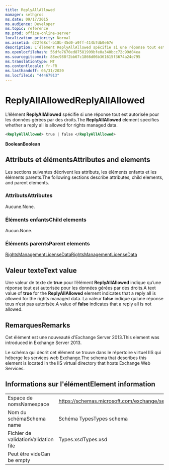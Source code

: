 ```yaml
---
title: ReplyAllAllowed
manager: sethgros
ms.date: 09/17/2015
ms.audience: Developer
ms.topic: reference
ms.prod: office-online-server
localization_priority: Normal
ms.assetid: d22f68cf-b18b-45d0-a9ff-414b7db0e67e
description: L’élément ReplyAllAllowed spécifie si une réponse tout est autorisée pour les données gérées par des droits.
ms.openlocfilehash: 56dfe7670ed87581999bfe0a340bcc72c99d04ea
ms.sourcegitcommit: 88ec988f2bb67c1866d06b361615f3674a24e795
ms.translationtype: MT
ms.contentlocale: fr-FR
ms.lasthandoff: 05/31/2020
ms.locfileid: "44467913"
---
```

# <a name="replyallallowed"></a><span data-ttu-id="47b49-103">ReplyAllAllowed</span><span class="sxs-lookup"><span data-stu-id="47b49-103">ReplyAllAllowed</span></span>

<span data-ttu-id="47b49-104">L’élément **ReplyAllAllowed** spécifie si une réponse tout est autorisée pour les données gérées par des droits.</span><span class="sxs-lookup"><span data-stu-id="47b49-104">The **ReplyAllAllowed** element specifies whether a reply all is allowed for rights managed data.</span></span> 
  
```XML
<ReplyAllAllowed> true | false </ReplyAllAllowed>
```

 <span data-ttu-id="47b49-105">**Boolean**</span><span class="sxs-lookup"><span data-stu-id="47b49-105">**Boolean**</span></span>
## <a name="attributes-and-elements"></a><span data-ttu-id="47b49-106">Attributs et éléments</span><span class="sxs-lookup"><span data-stu-id="47b49-106">Attributes and elements</span></span>

<span data-ttu-id="47b49-107">Les sections suivantes décrivent les attributs, les éléments enfants et les éléments parents.</span><span class="sxs-lookup"><span data-stu-id="47b49-107">The following sections describe attributes, child elements, and parent elements.</span></span>
  
### <a name="attributes"></a><span data-ttu-id="47b49-108">Attributs</span><span class="sxs-lookup"><span data-stu-id="47b49-108">Attributes</span></span>

<span data-ttu-id="47b49-109">Aucune.</span><span class="sxs-lookup"><span data-stu-id="47b49-109">None.</span></span>
  
### <a name="child-elements"></a><span data-ttu-id="47b49-110">Éléments enfants</span><span class="sxs-lookup"><span data-stu-id="47b49-110">Child elements</span></span>

<span data-ttu-id="47b49-111">Aucun.</span><span class="sxs-lookup"><span data-stu-id="47b49-111">None.</span></span>
  
### <a name="parent-elements"></a><span data-ttu-id="47b49-112">Éléments parents</span><span class="sxs-lookup"><span data-stu-id="47b49-112">Parent elements</span></span>

[<span data-ttu-id="47b49-113">RightsManagementLicenseData</span><span class="sxs-lookup"><span data-stu-id="47b49-113">RightsManagementLicenseData</span></span>](rightsmanagementlicensedata.md)
  
## <a name="text-value"></a><span data-ttu-id="47b49-114">Valeur texte</span><span class="sxs-lookup"><span data-stu-id="47b49-114">Text value</span></span>

<span data-ttu-id="47b49-115">Une valeur de texte de **true** pour l’élément **ReplyAllAllowed** indique qu’une réponse tout est autorisée pour les données gérées par des droits.</span><span class="sxs-lookup"><span data-stu-id="47b49-115">A text value of **true** for the **ReplyAllAllowed** element indicates that a reply all is allowed for the rights managed data.</span></span> <span data-ttu-id="47b49-116">La valeur **false** indique qu’une réponse tous n’est pas autorisée.</span><span class="sxs-lookup"><span data-stu-id="47b49-116">A value of **false** indicates that a reply all is not allowed.</span></span> 
  
## <a name="remarks"></a><span data-ttu-id="47b49-117">Remarques</span><span class="sxs-lookup"><span data-stu-id="47b49-117">Remarks</span></span>

<span data-ttu-id="47b49-118">Cet élément est une nouveauté d'Exchange Server 2013.</span><span class="sxs-lookup"><span data-stu-id="47b49-118">This element was introduced in Exchange Server 2013.</span></span>
  
<span data-ttu-id="47b49-119">Le schéma qui décrit cet élément se trouve dans le répertoire virtuel IIS qui héberge les services web Exchange.</span><span class="sxs-lookup"><span data-stu-id="47b49-119">The schema that describes this element is located in the IIS virtual directory that hosts Exchange Web Services.</span></span>
  
## <a name="element-information"></a><span data-ttu-id="47b49-120">Informations sur l'élément</span><span class="sxs-lookup"><span data-stu-id="47b49-120">Element information</span></span>

|||
|:-----|:-----|
|<span data-ttu-id="47b49-121">Espace de noms</span><span class="sxs-lookup"><span data-stu-id="47b49-121">Namespace</span></span>  <br/> |https://schemas.microsoft.com/exchange/services/2006/types  <br/> |
|<span data-ttu-id="47b49-122">Nom du schéma</span><span class="sxs-lookup"><span data-stu-id="47b49-122">Schema name</span></span>  <br/> |<span data-ttu-id="47b49-123">Schéma Types</span><span class="sxs-lookup"><span data-stu-id="47b49-123">Types schema</span></span>  <br/> |
|<span data-ttu-id="47b49-124">Fichier de validation</span><span class="sxs-lookup"><span data-stu-id="47b49-124">Validation file</span></span>  <br/> |<span data-ttu-id="47b49-125">Types.xsd</span><span class="sxs-lookup"><span data-stu-id="47b49-125">Types.xsd</span></span>  <br/> |
|<span data-ttu-id="47b49-126">Peut être vide</span><span class="sxs-lookup"><span data-stu-id="47b49-126">Can be empty</span></span>  <br/> ||
   


